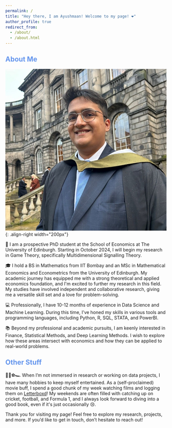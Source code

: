 ```yaml
---
permalink: /
title: "Hey there, I am Ayushmaan! Welcome to my page! ❤️"
author_profile: true
redirect_from: 
  - /about/
  - /about.html
---
```


## <span style="color: #6495ED;">About Me</span>

![An Image of myself](/images/icon_adv.jpeg){: .align-right width="200px"}

🔬 I am a prospective PhD student at the School of Economics at The University of Edinburgh. Starting in October 2024, I will begin my research in Game Theory, specifically Multidimensional Signalling Theory.

🎓 I hold a BS in Mathematics from IIT Bombay and an MSc in Mathematical Economics and Econometrics from the University of Edinburgh. My academic journey has equipped me with a strong theoretical and applied economics foundation, and I'm excited to further my research in this field.  My studies have involved independent and collaborative research, giving me a versatile skill set and a love for problem-solving.

💻 Professionally, I have 10-12 months of experience in Data Science and Machine Learning. During this time, I’ve honed my skills in various tools and programming languages, including Python, R, SQL, STATA, and PowerBI.

📚 Beyond my professional and academic pursuits, I am keenly interested in Finance, Statistical Methods, and Deep Learning Methods. I wish to explore how these areas intersect with economics and how they can be applied to real-world problems.

## <span style="color: #6495ED;">Other Stuff</span>

🎥🏏⚽🏎️ When I’m not immersed in research or working on data projects, I have many hobbies to keep myself entertained. As a (self-proclaimed) movie buff, I spend a good chunk of my week watching films and logging them on [Letterboxd](https://letterboxd.com/)! My weekends are often filled with catching up on cricket, football, and Formula 1, and I always look forward to diving into a good book, even if it's just occasionally 😢.

Thank you for visiting my page! Feel free to explore my research, projects, and more. If you’d like to get in touch, don’t hesitate to reach out!
